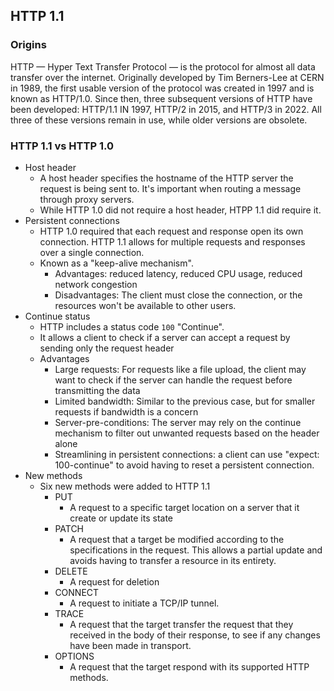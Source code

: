 ## HTTP 1.1
### Origins
HTTP — Hyper Text Transfer Protocol — is the protocol for almost all data transfer over the internet. Originally developed by Tim Berners-Lee at CERN in 1989, the first usable version of the protocol was created in 1997 and is known as HTTP/1.0. Since then, three subsequent versions of HTTP have been developed: HTTP/1.1 IN 1997, HTTP/2 in 2015, and HTTP/3 in 2022. All three of these versions remain in use, while older versions are obsolete.

### HTTP 1.1 vs HTTP 1.0
- Host header
	- A host header specifies the hostname of the HTTP server the request is being sent to. It's important when routing a message through proxy servers.
	- While HTTP 1.0 did not require a host header, HTPP 1.1 did require it.
- Persistent connections
	- HTTP 1.0 required that each request and response open its own connection. HTTP 1.1 allows for multiple requests and responses over a single connection.
	- Known as a "keep-alive mechanism".
		- Advantages: reduced latency, reduced CPU usage, reduced network congestion
		- Disadvantages: The client must close the connection, or the resources won't be available to other users.
- Continue status
	- HTTP includes a status code `100` "Continue".
	- It allows a client to check if a server can accept a request by sending only the request header
	- Advantages
		- Large requests: For requests like a file upload, the client may want to check if the server can handle the request before transmitting the data
		- Limited bandwidth: Similar to the previous case, but for smaller requests if bandwidth is a concern
		- Server-pre-conditions: The server may rely on the continue mechanism to filter out unwanted requests based on the header alone
		- Streamlining in persistent connections: a client can use "expect: 100-continue" to avoid having to reset a persistent connection.
- New methods
	- Six new methods were added to HTTP 1.1
		- PUT
			- A request to a specific target location on a server that it create or update its state
		- PATCH
			- A request that a target be modified according to the specifications in the request. This allows a partial update and avoids having to transfer a resource in its entirety.
		- DELETE
			- A request for deletion
		- CONNECT
			- A request to initiate a TCP/IP tunnel. 
		- TRACE
			- A request that the target transfer the request that they received in the body of their response, to see if any changes have been made in transport.
		- OPTIONS
			- A request that the target respond with its supported HTTP methods.